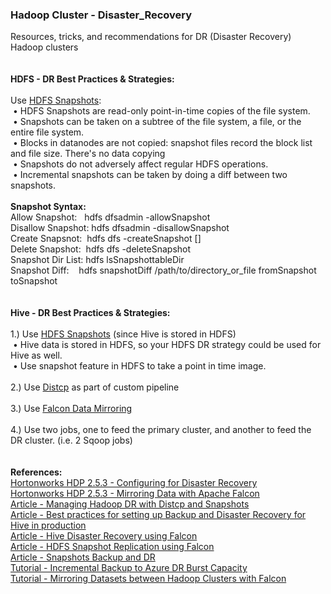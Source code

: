 <h3>Hadoop Cluster - Disaster_Recovery</h3>
Resources, tricks, and recommendations for DR (Disaster Recovery) Hadoop clusters
<br>
<br>
<br><b>HDFS - DR Best Practices & Strategies:</b>
<br>
<br>Use <a href="https://hadoop.apache.org/docs/r2.7.3/hadoop-project-dist/hadoop-hdfs/HdfsSnapshots.html">HDFS Snapshots</a>:
<br>&nbsp;&bull; HDFS Snapshots are read-only point-in-time copies of the file system. 
<br>&nbsp;&bull; Snapshots can be taken on a subtree of the file system, a file, or the entire file system.
<br>&nbsp;&bull; Blocks in datanodes are not copied: snapshot files record the block list and file size. There's no data copying
<br>&nbsp;&bull; Snapshots do not adversely affect regular HDFS operations.
<br>&nbsp;&bull; Incremental snapshots can be taken by doing a diff between two snapshots.
<br>
<br><b>Snapshot Syntax:</b> 
<br>Allow Snapshot:&nbsp;&nbsp; hdfs dfsadmin -allowSnapshot <path>
<br>Disallow Snapshot: hdfs dfsadmin -disallowSnapshot <path>
<br>Create Snapsnot:&nbsp; hdfs dfs -createSnapshot <path> [<snapshotName>]
<br>Delete Snapshot:&nbsp; hdfs dfs -deleteSnapshot <path> <snapshotName>
<br>Snapshot Dir List: hdfs lsSnapshottableDir
<br>Snapshot Diff:&nbsp;&nbsp;&nbsp; hdfs snapshotDiff /path/to/directory_or_file fromSnapshot toSnapshot
<br>
<br>
<br><b>Hive - DR Best Practices & Strategies:</b>
<br>
<br>1.) Use <a href="https://hadoop.apache.org/docs/r2.7.3/hadoop-project-dist/hadoop-hdfs/HdfsSnapshots.html">HDFS Snapshots</a> (since Hive is stored in HDFS)
<br>&nbsp;&bull; Hive data is stored in HDFS, so your HDFS DR strategy could be used for Hive as well. 
<br>&nbsp;&bull; Use snapshot feature in HDFS to take a point in time image. 
<br>
<br>2.) Use <a href="https://hadoop.apache.org/docs/r2.7.3/hadoop-distcp/DistCp.html">Distcp</a> as part of custom pipeline
<br>
<br>3.) Use <a href="http://docs.hortonworks.com/HDPDocuments/HDP2/HDP-2.5.3/bk_data-movement-and-integration/content/ch_mirroring_on-prem.html">Falcon Data Mirroring</a>
<br>
<br>4.) Use two jobs, one to feed the primary cluster, and another to feed the DR cluster. (i.e. 2 Sqoop jobs)
<br>
<br>
<br><b>References:</b>
<br><a href="http://docs.hortonworks.com/HDPDocuments/HDP2/HDP-2.5.3/bk_data-movement-and-integration/content/ch_disaster_recovery_falcon.html">Hortonworks HDP 2.5.3 - Configuring for Disaster Recovery</a>
<br><a href="http://docs.hortonworks.com/HDPDocuments/HDP2/HDP-2.5.3/bk_data-movement-and-integration/content/ch_mirroring_on-prem.html">Hortonworks HDP 2.5.3 - Mirroring Data with Apache Falcon</a>
<br><a href="https://community.hortonworks.com/articles/71775/managing-hadoop-dr-with-distcp-and-snapshots.html">Article - Managing Hadoop DR with Distcp and Snapshots</a>
<br><a href="https://community.hortonworks.com/questions/394/what-are-best-practices-for-setting-up-backup-and.html">Article - Best practices for setting up Backup and Disaster Recovery for Hive in production</a>
<br><a href="https://community.hortonworks.com/articles/55382/hive-disaster-recovery-using-falcon.html">Article - Hive Disaster Recovery using Falcon</a>
<br><a href="https://community.hortonworks.com/articles/63379/hdfs-snapshots-based-replication-using-apache-falc.html">Article - HDFS Snapshot Replication using Falcon</a>
<br><a href="https://community.hortonworks.com/questions/35539/snapshots-backup-and-dr.html">Article - Snapshots Backup and DR</a>
<br><a href="http://hortonworks.com/hadoop-tutorial/incremental-backup-data-hdp-azure-disaster-recovery-burst-capacity/">Tutorial - Incremental Backup to Azure DR Burst Capacity</a>
<br><a href="http://hortonworks.com/hadoop-tutorial/mirroring-datasets-between-hadoop-clusters-with-apache-falcon/">Tutorial - Mirroring Datasets between Hadoop Clusters with Falcon</a>
<br>
